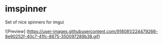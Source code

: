 # imspinner
Set of nice spinners for imgui

![Preview]
(https://user-images.githubusercontent.com/918081/224479266-8e90252f-40c7-41fc-8675-350097289b38.gif)
